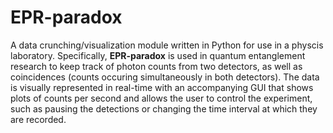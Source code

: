 # EPR-paradox

A data crunching/visualization module written in Python for use in a physcis laboratory. Specifically, **EPR-paradox** is used in quantum entanglement research to keep track of photon counts from two detectors, as well as coincidences (counts occuring simultaneously in both detectors). The data is visually represented in real-time with an accompanying GUI that shows plots of counts per second and allows the user to control the experiment, such as pausing the detections or changing the time interval at which they are recorded.